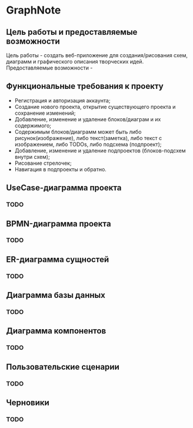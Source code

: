 # GraphNote
## Цель работы и предоставляемые возможности 
Цель работы - создать веб-приложение для создания/рисования схем, диаграмм и графического описания творческих идей.
Предоставляемые возможности - 
## Функциональные требования к проекту
- Регистрация и авторизация аккаунта;
- Создание нового проекта, открытие существующего проекта и сохранение изменений;
- Добавление, изменение и удаление блоков/диаграм и их содержимого;
- Содержимым блоков/диаграмм может быть либо рисунок(изображение), либо текст(заметка), либо текст с изображением, либо TODOs, либо подсхема (подпроект);
- Добавление, изменение и удаление подпроектов (блоков-подсхем внутри схем);
- Рисование стрелочек;
- Навигация в подпроекты и обратно.

## UseCase-диаграмма проекта
### TODO
## BPMN-диаграмма проекта
### TODO
## ER-диаграмма сущностей
### TODO
## Диаграмма базы данных
### TODO
## Диаграмма компонентов
### TODO
## Пользовательские сценарии
### TODO
## Черновики
### TODO
